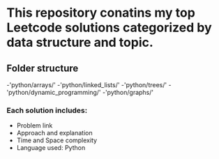 # This repository conatins my top Leetcode solutions categorized by data structure and topic.

## Folder structure

-'python/arrays/'
-'python/linked_lists/'
-'python/trees/'
-'python/dynamic_programming/'
-'python/graphs/'


### Each solution includes:

- Problem link
- Approach and explanation
- Time and Space complexity
- Language used: Python
